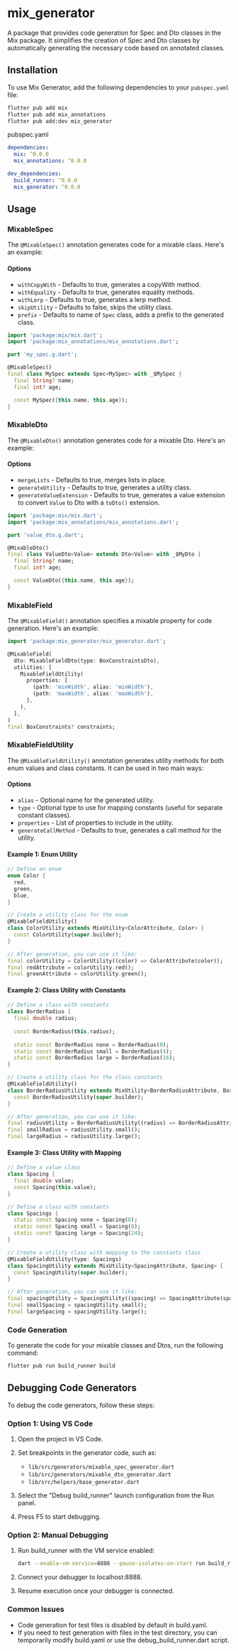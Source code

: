 # mix_generator

A package that provides code generation for Spec and Dto classes in the Mix package. It simplifies the creation of Spec and Dto classes by automatically generating the necessary code based on annotated classes.

## Installation

To use Mix Generator, add the following dependencies to your `pubspec.yaml` file:

```bash
flutter pub add mix
flutter pub add mix_annotations
flutter pub add:dev mix_generator
```

pubspec.yaml

```yaml
dependencies:
  mix: ^0.0.0
  mix_annotations: ^0.0.0

dev_dependencies:
  build_runner: ^0.0.0
  mix_generator: ^0.0.0
```

## Usage

### MixableSpec

The `@MixableSpec()` annotation generates code for a mixable class. Here's an example:

#### Options

- `withCopyWith` - Defaults to true, generates a copyWith method.
- `withEquality` - Defaults to true, generates equality methods.
- `withLerp` - Defaults to true, generates a lerp method.
- `skipUtility` - Defaults to false, skips the utility class.
- `prefix` - Defaults to name of `Spec` class, adds a prefix to the generated class.

```dart
import 'package:mix/mix.dart';
import 'package:mix_annotations/mix_annotations.dart';

part 'my_spec.g.dart';

@MixableSpec()
final class MySpec extends Spec<MySpec> with _$MySpec {
  final String? name;
  final int? age;

  const MySpec({this.name, this.age});
}
```

### MixableDto

The `@MixableDto()` annotation generates code for a mixable Dto. Here's an example:

#### Options

- `mergeLists` - Defaults to true, merges lists in place.
- `generateUtility` - Defaults to true, generates a utility class.
- `generateValueExtension` - Defaults to true, generates a value extension to convert `Value` to Dto with a `toDto()` extension.

```dart
import 'package:mix/mix.dart';
import 'package:mix_annotations/mix_annotations.dart';

part 'value_dto.g.dart';

@MixableDto()
final class ValueDto<Value> extends Dto<Value> with _$MyDto {
  final String? name;
  final int? age;

  const ValueDto({this.name, this.age});
}
```

### MixableField

The `@MixableField()` annotation specifies a mixable property for code generation. Here's an example:

```dart
import 'package:mix_generator/mix_generator.dart';

@MixableField(
  dto: MixableFieldDto(type: BoxConstraintsDto),
  utilities: [
    MixableFieldUtility(
      properties: [
        (path: 'minWidth', alias: 'minWidth'),
        (path: 'maxWidth', alias: 'maxWidth'),
      ],
    ),
  ],
)
final BoxConstraints? constraints;
```

### MixableFieldUtility

The `@MixableFieldUtility()` annotation generates utility methods for both enum values and class constants. It can be used in two main ways:

#### Options

- `alias` - Optional name for the generated utility.
- `type` - Optional type to use for mapping constants (useful for separate constant classes).
- `properties` - List of properties to include in the utility.
- `generateCallMethod` - Defaults to true, generates a call method for the utility.

#### Example 1: Enum Utility

```dart
// Define an enum
enum Color {
  red,
  green,
  blue,
}

// Create a utility class for the enum
@MixableFieldUtility()
class ColorUtility extends MixUtility<ColorAttribute, Color> {
  const ColorUtility(super.builder);
}

// After generation, you can use it like:
final colorUtility = ColorUtility((color) => ColorAttribute(color));
final redAttribute = colorUtility.red();
final greenAttribute = colorUtility.green();
```

#### Example 2: Class Utility with Constants

```dart
// Define a class with constants
class BorderRadius {
  final double radius;
  
  const BorderRadius(this.radius);
  
  static const BorderRadius none = BorderRadius(0);
  static const BorderRadius small = BorderRadius(4);
  static const BorderRadius large = BorderRadius(16);
}

// Create a utility class for the class constants
@MixableFieldUtility()
class BorderRadiusUtility extends MixUtility<BorderRadiusAttribute, BorderRadius> {
  const BorderRadiusUtility(super.builder);
}

// After generation, you can use it like:
final radiusUtility = BorderRadiusUtility((radius) => BorderRadiusAttribute(radius));
final smallRadius = radiusUtility.small();
final largeRadius = radiusUtility.large();
```

#### Example 3: Class Utility with Mapping

```dart
// Define a value class
class Spacing {
  final double value;
  const Spacing(this.value);
}

// Define a class with constants
class Spacings {
  static const Spacing none = Spacing(0);
  static const Spacing small = Spacing(8);
  static const Spacing large = Spacing(24);
}

// Create a utility class with mapping to the constants class
@MixableFieldUtility(type: Spacings)
class SpacingUtility extends MixUtility<SpacingAttribute, Spacing> {
  const SpacingUtility(super.builder);
}

// After generation, you can use it like:
final spacingUtility = SpacingUtility((spacing) => SpacingAttribute(spacing));
final smallSpacing = spacingUtility.small();
final largeSpacing = spacingUtility.large();
```

### Code Generation

To generate the code for your mixable classes and Dtos, run the following command:

```bash
flutter pub run build_runner build
```

## Debugging Code Generators

To debug the code generators, follow these steps:

### Option 1: Using VS Code

1. Open the project in VS Code.
2. Set breakpoints in the generator code, such as:
   - `lib/src/generators/mixable_spec_generator.dart`
   - `lib/src/generators/mixable_dto_generator.dart`
   - `lib/src/helpers/base_generator.dart`

3. Select the "Debug build_runner" launch configuration from the Run panel.
4. Press F5 to start debugging.

### Option 2: Manual Debugging

1. Run build_runner with the VM service enabled:
   ```bash
   dart --enable-vm-service=8888 --pause-isolates-on-start run build_runner build --verbose
   ```

2. Connect your debugger to localhost:8888.

3. Resume execution once your debugger is connected.

### Common Issues

- Code generation for test files is disabled by default in build.yaml.
- If you need to test generation with files in the test directory, you can temporarily modify build.yaml or use the debug_build_runner.dart script.
